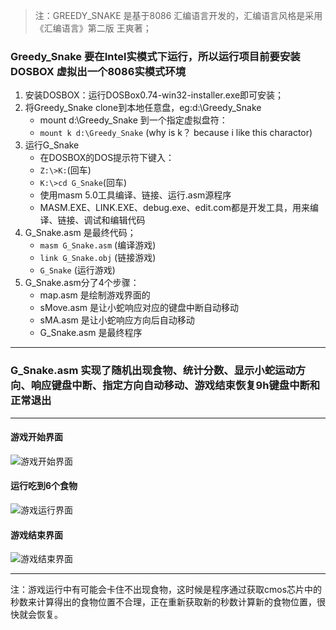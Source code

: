 > 注：GREEDY_SNAKE 是基于8086 汇编语言开发的，汇编语言风格是采用《汇编语言》第二版 王爽著；

### Greedy_Snake 要在Intel实模式下运行，所以运行项目前要安装DOSBOX 虚拟出一个8086实模式环境 ###
1. 安装DOSBOX：运行DOSBox0.74-win32-installer.exe即可安装；
2. 将Greedy_Snake clone到本地任意盘，eg:d:\Greedy_Snake
	- mount d:\Greedy_Snake 到一个指定虚拟盘符：
	- `mount k d:\Greedy_Snake`   (why is k？ because i like this charactor)
3. 运行G_Snake
	- 在DOSBOX的DOS提示符下键入：
	- `Z:\>K:`(回车)
	- `K:\>cd G_Snake`(回车)
	- 使用masm 5.0工具编译、链接、运行.asm源程序
	- MASM.EXE、LINK.EXE、debug.exe、edit.com都是开发工具，用来编译、链接、调试和编辑代码
4. G_Snake.asm 是最终代码；
	- `masm G_Snake.asm`  (编译游戏)
	- `link G_Snake.obj` (链接游戏)
	- `G_Snake`   (运行游戏)
5. G_Snake.asm分了4个步骤：
	 - map.asm 是绘制游戏界面的
	 - sMove.asm 是让小蛇响应对应的键盘中断自动移动
	 - sMA.asm  是让小蛇响应方向后自动移动
	 - G_Snake.asm 是最终程序

----------

### G_Snake.asm 实现了随机出现食物、统计分数、显示小蛇运动方向、响应键盘中断、指定方向自动移动、游戏结束恢复9h键盘中断和正常退出  ###

----------
#### 游戏开始界面 ####
![游戏开始界面](https://github.com/meihao1203/Greedy_Snake/blob/master/G_Snake/1.png)
#### 运行吃到6个食物 ####
![游戏运行界面](https://github.com/meihao1203/Greedy_Snake/blob/master/G_Snake/2.png)
#### 游戏结束界面 ####
![游戏结束界面](https://github.com/meihao1203/Greedy_Snake/blob/master/G_Snake/3.png)


----------
注：游戏运行中有可能会卡住不出现食物，这时候是程序通过获取cmos芯片中的秒数来计算得出的食物位置不合理，正在重新获取新的秒数计算新的食物位置，很快就会恢复。
